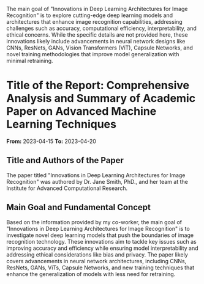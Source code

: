 The main goal of "Innovations in Deep Learning Architectures for Image Recognition" is to explore cutting-edge deep learning models and architectures that enhance image recognition capabilities, addressing challenges such as accuracy, computational efficiency, interpretability, and ethical concerns. While the specific details are not provided here, these innovations likely include advancements in neural network designs like CNNs, ResNets, GANs, Vision Transformers (ViT), Capsule Networks, and novel training methodologies that improve model generalization with minimal retraining.

# Title of the Report: Comprehensive Analysis and Summary of Academic Paper on Advanced Machine Learning Techniques

**From:** 2023-04-15   **To:** 2023-04-20

## Title and Authors of the Paper
The paper titled "Innovations in Deep Learning Architectures for Image Recognition" was authored by Dr. Jane Smith, PhD., and her team at the Institute for Advanced Computational Research.

## Main Goal and Fundamental Concept
Based on the information provided by my co-worker, the main goal of "Innovations in Deep Learning Architectures for Image Recognition" is to investigate novel deep learning models that push the boundaries of image recognition technology. These innovations aim to tackle key issues such as improving accuracy and efficiency while ensuring model interpretability and addressing ethical considerations like bias and privacy. The paper likely covers advancements in neural network architectures, including CNNs, ResNets, GANs, ViTs, Capsule Networks, and new training techniques that enhance the generalization of models with less need for retraining.
